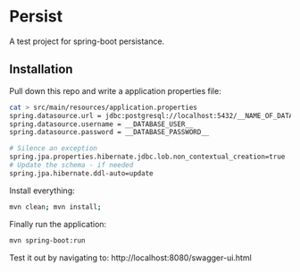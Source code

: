 # Persist

A test project for spring-boot persistance.

## Installation

Pull down this repo and write a application properties file:

```bash
cat > src/main/resources/application.properties
spring.datasource.url = jdbc:postgresql://localhost:5432/__NAME_OF_DATABASE__
spring.datasource.username = __DATABASE_USER__
spring.datasource.password = __DATABASE_PASSWORD__

# Silence an exception
spring.jpa.properties.hibernate.jdbc.lob.non_contextual_creation=true
# Update the schema - if needed
spring.jpa.hibernate.ddl-auto=update
```

Install everything:

```bash
mvn clean; mvn install;
```

Finally run the application:

```bash
mvn spring-boot:run
```

Test it out by navigating to: http://localhost:8080/swagger-ui.html
